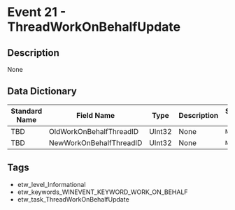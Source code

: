 # Event 21 - ThreadWorkOnBehalfUpdate

## Description
None

## Data Dictionary
|Standard Name|Field Name|Type|Description|Sample Value|
|---|---|---|---|---|
|TBD|OldWorkOnBehalfThreadID|UInt32|None|`None`|
|TBD|NewWorkOnBehalfThreadID|UInt32|None|`None`|

## Tags
* etw_level_Informational
* etw_keywords_WINEVENT_KEYWORD_WORK_ON_BEHALF
* etw_task_ThreadWorkOnBehalfUpdate